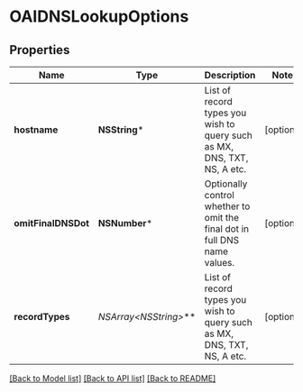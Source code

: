# OAIDNSLookupOptions

## Properties
Name | Type | Description | Notes
------------ | ------------- | ------------- | -------------
**hostname** | **NSString*** | List of record types you wish to query such as MX, DNS, TXT, NS, A etc. | [optional] 
**omitFinalDNSDot** | **NSNumber*** | Optionally control whether to omit the final dot in full DNS name values. | [optional] 
**recordTypes** | **NSArray&lt;NSString*&gt;*** | List of record types you wish to query such as MX, DNS, TXT, NS, A etc. | [optional] 

[[Back to Model list]](../README#documentation-for-models) [[Back to API list]](../README#documentation-for-api-endpoints) [[Back to README]](../README)


